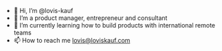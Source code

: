 - 👋 Hi, I’m @lovis-kauf
- 👀 I’m a product manager, entrepreneur and consultant
- 🌱 I’m currently learning how to build products with international remote teams
- 📫 How to reach me lovis@loviskauf.com

<!---
lovis-kauf/lovis-kauf is a ✨ special ✨ repository because its `README.md` (this file) appears on your GitHub profile.
You can click the Preview link to take a look at your changes.
--->

